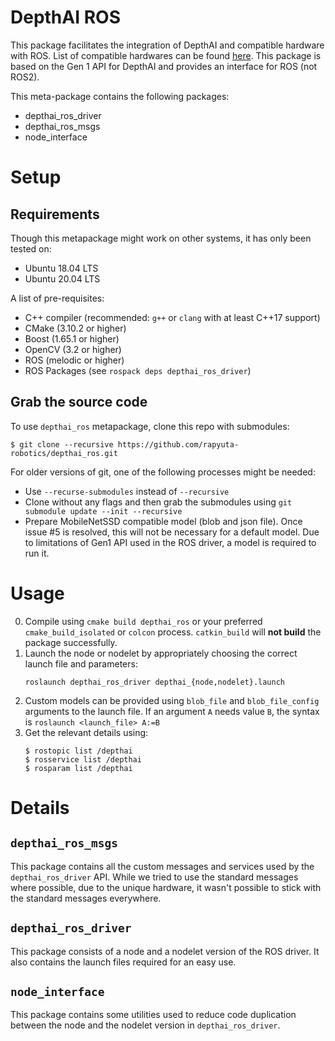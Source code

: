 # DepthAI ROS

This package facilitates the integration of DepthAI and compatible hardware with ROS. List of compatible hardwares can be found [here](https://docs.luxonis.com/en/latest/). This package is based on the Gen 1 API for DepthAI and provides an interface for ROS (not ROS2).

This meta-package contains the following packages:
* depthai_ros_driver
* depthai_ros_msgs
* node_interface

# Setup
## Requirements
Though this metapackage might work on other systems, it has only been tested on:
* Ubuntu 18.04 LTS
* Ubuntu 20.04 LTS

A list of pre-requisites:
* C++ compiler (recommended: `g++` or `clang` with at least C++17 support)
* CMake (3.10.2 or higher)
* Boost (1.65.1 or higher)
* OpenCV (3.2 or higher)
* ROS (melodic or higher)
* ROS Packages (see `rospack deps depthai_ros_driver`)

## Grab the source code
To use `depthai_ros` metapackage, clone this repo with submodules:
```
$ git clone --recursive https://github.com/rapyuta-robotics/depthai_ros.git
```
For older versions of git, one of the following processes might be needed:
* Use `--recurse-submodules` instead of `--recursive`
* Clone without any flags and then grab the submodules using `git submodule update --init --recursive`
* Prepare MobileNetSSD compatible model (blob and json file). Once issue #5 is resolved, this will not be necessary for a default model. Due to limitations of Gen1 API used in the ROS driver, a model is required to run it.

# Usage
0. Compile using `cmake build depthai_ros` or your preferred `cmake_build_isolated` or `colcon` process. `catkin_build` will **not build** the package successfully.
1. Launch the node or nodelet by appropriately choosing the correct launch file and parameters:
    ```
    roslaunch depthai_ros_driver depthai_{node,nodelet}.launch
    ```
3. Custom models can be provided using `blob_file` and `blob_file_config` arguments to the launch file. If an argument `A` needs value `B`, the syntax is `roslaunch <launch_file> A:=B`
2. Get the relevant details using:
    ```
    $ rostopic list /depthai
    $ rosservice list /depthai
    $ rosparam list /depthai
    ```

# Details

## `depthai_ros_msgs`
This package contains all the custom messages and services used by the `depthai_ros_driver` API. While we tried to use the standard messages where possible, due to the unique hardware, it wasn't possible to stick with the standard messages everywhere.

## `depthai_ros_driver`
This package consists of a node and a nodelet version of the ROS driver. It also contains the launch files required for an easy use.

## `node_interface`
This package contains some utilities used to reduce code duplication between the node and the nodelet version in `depthai_ros_driver`.
